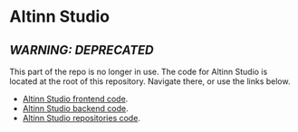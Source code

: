 # Altinn Studio

## _WARNING: DEPRECATED_
This part of the repo is no longer in use. The code for Altinn Studio is located
at the root of this repository. Navigate there, or use the links below.
- [Altinn Studio frontend code][1].
- [Altinn Studio backend code][2].
- [Altinn Studio repositories code][3].

[1]: https://github.com/Altinn/altinn-studio/tree/master/frontend
[2]: https://github.com/Altinn/altinn-studio/tree/master/backend
[3]: https://github.com/Altinn/altinn-studio/tree/master/gitea
